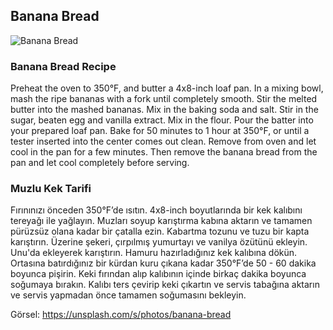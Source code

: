 ## Banana Bread

<img src="https://images.unsplash.com/photo-1569762404472-026308ba6b64?ixlib=rb-1.2.1&ixid=MnwxMjA3fDB8MHxwaG90by1wYWdlfHx8fGVufDB8fHx8&auto=format&fit=crop&w=634&q=80" alt="Banana Bread">

### Banana Bread Recipe

Preheat the oven to 350°F, and butter a 4x8-inch loaf pan. In a mixing bowl, mash the ripe bananas with a fork until completely smooth. Stir the melted butter into the mashed bananas. Mix in the baking soda and salt. Stir in the sugar, beaten egg and vanilla extract. Mix in the flour. Pour the batter into your prepared loaf pan. Bake for 50 minutes to 1 hour at 350°F, or until a tester inserted into the center comes out clean. Remove from oven and let cool in the pan for a few minutes. Then remove the banana bread from the pan and let cool completely before serving.

### Muzlu Kek Tarifi

Fırınınızı önceden 350°F’de ısıtın. 4x8-inch boyutlarında bir kek kalıbını tereyağı ile yağlayın. Muzları soyup karıştırma kabına aktarın ve tamamen pürüzsüz olana kadar bir çatalla ezin. Kabartma tozunu ve tuzu bir kapta karıştırın. Üzerine şekeri, çırpılmış yumurtayı ve vanilya özütünü ekleyin. Unu'da ekleyerek karıştırın. Hamuru hazırladığınız kek kalıbına dökün. Ortasına batırdığınız bir kürdan kuru çıkana kadar 350°F’de 50 - 60 dakika boyunca pişirin. Keki fırından alıp kalıbının içinde birkaç dakika boyunca soğumaya bırakın. Kalıbı ters çevirip keki çıkartın ve servis tabağına aktarın ve servis yapmadan önce tamamen soğumasını bekleyin.

Görsel: https://unsplash.com/s/photos/banana-bread
